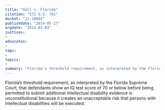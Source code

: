 ```yaml
---
title: "Hall v. Florida"
citation: "572 U.S. 701"
docket: "12-10882"
publishdate: "2014-05-27"
argdate: "2014-03-03"
justices:
- 
advocates:
- 
tags:
- 
topics:
- 
summary: "Florida’s threshold requirement, as interpreted by the Florida Supreme Court, that defendants show an IQ test score of 70 or below before being permitted to submit additional intellectual disability evidence is unconstitutional because it creates an unacceptable risk that persons with intellectual disabilities will be executed."
---
```

Florida’s threshold requirement, as interpreted by the Florida Supreme Court, that defendants show an IQ test score of 70 or below before being permitted to submit additional intellectual disability evidence is unconstitutional because it creates an unacceptable risk that persons with intellectual disabilities will be executed.

